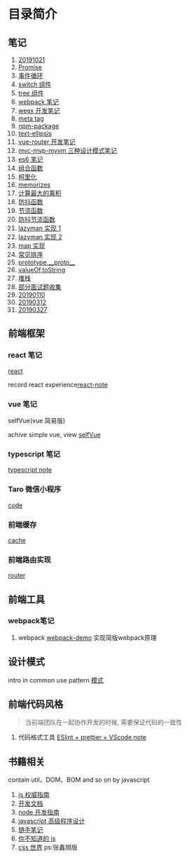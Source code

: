 <!--
 * @Author: shuwang_wu
 * @Date: 2021-05-07 10:31:26
 * @LastEditTime: 2021-05-22 18:04:39
 * @LastEditors: shuwang_wu
 * @Description: README.md
 * @FilePath: \notes\README.md
-->

# 目录简介

## 笔记

1. [20191021](./notes/20191021.md) 
2. [Promise]('./notes/promise/promise.md')
3. [事件循环]('./notes/event-loop/event-loop.md')
4. [switch 组件](./notes/switch)
5. [tree 组件](./notes/tree)
6. [webpack 笔记](./notes/webpack)
7. [weex 开发笔记](./notes/weex)
8. [meta tag](./notes/meta-tag.md)
9. [npm-package](./notes/npm-package.md)
10. [text-ellipsis](./notes/text-ellipsis.md)
11. [vue-router 开发笔记](./notes/vue-router.md)
12. [mvc-mvp-mvvm 三种设计模式笔记](./notes/mvp-mvc-mvvm.md)
13. [es6 笔记](./notes/es6.md)
14. [组合函数](./notes/assets/curry/compose.html)
15. [柯里化](./notes/assets/curry/curry.html)
16. [memorizes](./notes/assets/curry/memorizes.html)
17. [计算最大的乘积](./notes/assets/html/computeMaxProduct.html)
18. [防抖函数](./notes/assets/html/debounce.html)
19. [节流函数](./notes/assets/html/throttle.html)
20. [防抖节流函数](./notes/assets/js/debounce-throttle.js)
21. [lazyman 实现 1](./notes/assets/js/LazyMan.js)
22. [lazyman 实现 2](./notes/assets/js/LazyMan2.js)
23. [map 实现](./notes/assets/js/map.js)
24. [常见排序](./notes/assets/js/Sort.md)
25. [prototype,\_\_proto\_\_](./notes/notes/html/prototypeAnd__proto__.html)
26. [valueOf,toString](./notes/notes/html/valueOfAndToString.html)
27. [堆栈](./notes/notes/html/stack-heap.md)
28. [部分面试题收集](./notes/notes/README.md)
29. [20190110](./notes/notes/20190110.md)
30. [20190312](./notes/notes/20190312.md)
31. [20190327](./notes/notes/20190327.md)

## 前端框架

### react 笔记

[react](./react)

record react experience[react-note](./javascript/react)

### vue 笔记

selfVue(vue 简易版)

achive simple vue, view [selfVue](./javascript/selfVue/README.md)

### typescript 笔记

[typescript note](./typeScipt)

### Taro 微信小程序

[code](./code)

### 前端缓存

[cache](./cache)

### 前端路由实现

[router](./web-router)

## 前端工具

### webpack笔记

1. webpack
   [webpack-demo](./webpack/webpack-demo/README.md)
   实现简版webpack原理

## 设计模式

intro in common use pattern
[模式](./DesignPattern/factory.html)

## 前端代码风格

> 当前端团队在一起协作开发的时候, 需要保证代码的一致性

1. 代码格式工具
   [ESlint + prettier + VScode note](./notes/code-style.md)

## 书籍相关

contain util、DOM、BOM and so on by javascript

1. [js 权威指南](./javascript/js权威指南)
2. [开发文档](./javascript/md)
3. [node 开发指南](./javascript/scripts/lib/callee.js)
4. [javascript 高级程序设计](./javascript/prefessionalJs3rd)
5. [随手笔记](./javascript/requirejs)
6. [你不知道的 js](./javascript/youdonotknowjs)
7. [css 世界]('./notes/css_word/promise.md') ps:张鑫旭版